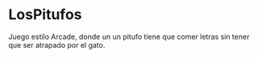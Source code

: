 # LosPitufos
Juego estilo Arcade, donde un un pitufo tiene que comer letras sin tener que ser atrapado por el gato. 
